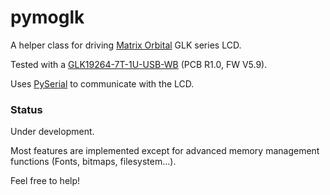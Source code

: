 pymoglk
=======

A helper class for driving [Matrix Orbital](https://www.matrixorbital.com/) GLK series LCD.

Tested with a [GLK19264-7T-1U-USB-WB](https://www.matrixorbital.com/glk19264a-7t-1u) (PCB R1.0, FW V5.9).

Uses [PySerial](https://github.com/pyserial/pyserial/) to communicate with the LCD.

### Status
Under development.

Most features are implemented except for advanced memory management functions (Fonts, bitmaps, filesystem…).

Feel free to help!
